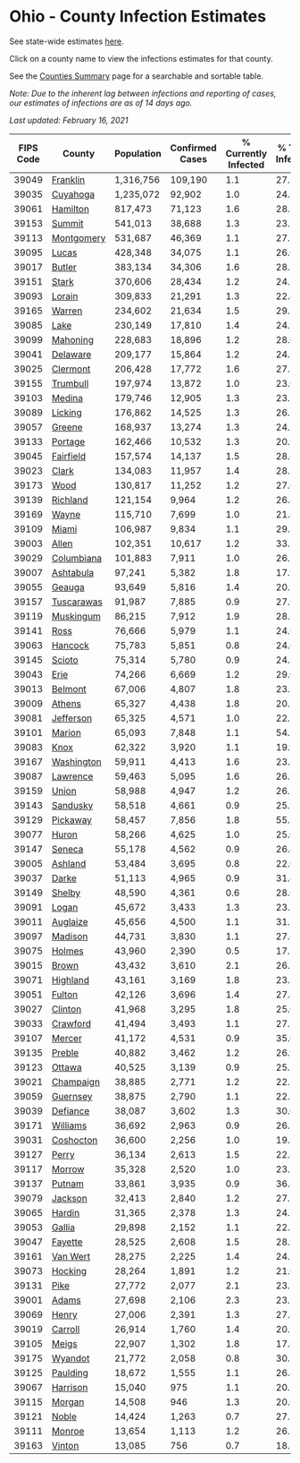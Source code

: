 # Ohio - County Infection Estimates

See state-wide estimates [here](/infections/us-oh).

Click on a county name to view the infections estimates for that county.

See the [Counties Summary](/infections/summary-counties) page for a searchable and sortable table.

*Note: Due to the inherent lag between infections and reporting of cases, our estimates of infections are as of 14 days ago.*

*Last updated: February 16, 2021*

|   FIPS Code |                   County |   Population |   Confirmed Cases |   % Currently Infected |   % Total Infected |
|-------------|--------------------------|--------------|-------------------|------------------------|--------------------|
|       39049 |     [Franklin](franklin) |    1,316,756 |           109,190 |                    1.1 |               27.2 |
|       39035 |     [Cuyahoga](cuyahoga) |    1,235,072 |            92,902 |                    1.0 |               24.8 |
|       39061 |     [Hamilton](hamilton) |      817,473 |            71,123 |                    1.6 |               28.1 |
|       39153 |         [Summit](summit) |      541,013 |            38,688 |                    1.3 |               23.1 |
|       39113 | [Montgomery](montgomery) |      531,687 |            46,369 |                    1.1 |               27.7 |
|       39095 |           [Lucas](lucas) |      428,348 |            34,075 |                    1.1 |               26.6 |
|       39017 |         [Butler](butler) |      383,134 |            34,306 |                    1.6 |               28.3 |
|       39151 |           [Stark](stark) |      370,606 |            28,434 |                    1.2 |               24.7 |
|       39093 |         [Lorain](lorain) |      309,833 |            21,291 |                    1.3 |               22.4 |
|       39165 |         [Warren](warren) |      234,602 |            21,634 |                    1.5 |               29.3 |
|       39085 |             [Lake](lake) |      230,149 |            17,810 |                    1.4 |               24.7 |
|       39099 |     [Mahoning](mahoning) |      228,683 |            18,896 |                    1.2 |               28.0 |
|       39041 |     [Delaware](delaware) |      209,177 |            15,864 |                    1.2 |               24.3 |
|       39025 |     [Clermont](clermont) |      206,428 |            17,772 |                    1.6 |               27.2 |
|       39155 |     [Trumbull](trumbull) |      197,974 |            13,872 |                    1.0 |               23.0 |
|       39103 |         [Medina](medina) |      179,746 |            12,905 |                    1.3 |               23.1 |
|       39089 |       [Licking](licking) |      176,862 |            14,525 |                    1.3 |               26.2 |
|       39057 |         [Greene](greene) |      168,937 |            13,274 |                    1.3 |               24.7 |
|       39133 |       [Portage](portage) |      162,466 |            10,532 |                    1.3 |               20.9 |
|       39045 |   [Fairfield](fairfield) |      157,574 |            14,137 |                    1.5 |               28.6 |
|       39023 |           [Clark](clark) |      134,083 |            11,957 |                    1.4 |               28.3 |
|       39173 |             [Wood](wood) |      130,817 |            11,252 |                    1.2 |               27.6 |
|       39139 |     [Richland](richland) |      121,154 |             9,964 |                    1.2 |               26.4 |
|       39169 |           [Wayne](wayne) |      115,710 |             7,699 |                    1.0 |               21.4 |
|       39109 |           [Miami](miami) |      106,987 |             9,834 |                    1.1 |               29.7 |
|       39003 |           [Allen](allen) |      102,351 |            10,617 |                    1.2 |               33.1 |
|       39029 | [Columbiana](columbiana) |      101,883 |             7,911 |                    1.0 |               26.2 |
|       39007 |   [Ashtabula](ashtabula) |       97,241 |             5,382 |                    1.8 |               17.9 |
|       39055 |         [Geauga](geauga) |       93,649 |             5,816 |                    1.4 |               20.3 |
|       39157 | [Tuscarawas](tuscarawas) |       91,987 |             7,885 |                    0.9 |               27.9 |
|       39119 |   [Muskingum](muskingum) |       86,215 |             7,912 |                    1.9 |               28.8 |
|       39141 |             [Ross](ross) |       76,666 |             5,979 |                    1.1 |               24.6 |
|       39063 |       [Hancock](hancock) |       75,783 |             5,851 |                    0.8 |               24.6 |
|       39145 |         [Scioto](scioto) |       75,314 |             5,780 |                    0.9 |               24.3 |
|       39043 |             [Erie](erie) |       74,266 |             6,669 |                    1.2 |               29.0 |
|       39013 |       [Belmont](belmont) |       67,006 |             4,807 |                    1.8 |               23.7 |
|       39009 |         [Athens](athens) |       65,327 |             4,438 |                    1.8 |               20.7 |
|       39081 |   [Jefferson](jefferson) |       65,325 |             4,571 |                    1.0 |               22.5 |
|       39101 |         [Marion](marion) |       65,093 |             7,848 |                    1.1 |               54.5 |
|       39083 |             [Knox](knox) |       62,322 |             3,920 |                    1.1 |               19.9 |
|       39167 | [Washington](washington) |       59,911 |             4,413 |                    1.6 |               23.8 |
|       39087 |     [Lawrence](lawrence) |       59,463 |             5,095 |                    1.6 |               26.9 |
|       39159 |           [Union](union) |       58,988 |             4,947 |                    1.2 |               26.5 |
|       39143 |     [Sandusky](sandusky) |       58,518 |             4,661 |                    0.9 |               25.7 |
|       39129 |     [Pickaway](pickaway) |       58,457 |             7,856 |                    1.8 |               55.7 |
|       39077 |           [Huron](huron) |       58,266 |             4,625 |                    1.0 |               25.6 |
|       39147 |         [Seneca](seneca) |       55,178 |             4,562 |                    0.9 |               26.4 |
|       39005 |       [Ashland](ashland) |       53,484 |             3,695 |                    0.8 |               22.0 |
|       39037 |           [Darke](darke) |       51,113 |             4,965 |                    0.9 |               31.4 |
|       39149 |         [Shelby](shelby) |       48,590 |             4,361 |                    0.6 |               28.6 |
|       39091 |           [Logan](logan) |       45,672 |             3,433 |                    1.3 |               23.8 |
|       39011 |     [Auglaize](auglaize) |       45,656 |             4,500 |                    1.1 |               31.1 |
|       39097 |       [Madison](madison) |       44,731 |             3,830 |                    1.1 |               27.6 |
|       39075 |         [Holmes](holmes) |       43,960 |             2,390 |                    0.5 |               17.1 |
|       39015 |           [Brown](brown) |       43,432 |             3,610 |                    2.1 |               26.2 |
|       39071 |     [Highland](highland) |       43,161 |             3,169 |                    1.8 |               23.1 |
|       39051 |         [Fulton](fulton) |       42,126 |             3,696 |                    1.4 |               27.8 |
|       39027 |       [Clinton](clinton) |       41,968 |             3,295 |                    1.8 |               25.0 |
|       39033 |     [Crawford](crawford) |       41,494 |             3,493 |                    1.1 |               27.2 |
|       39107 |         [Mercer](mercer) |       41,172 |             4,531 |                    0.9 |               35.0 |
|       39135 |         [Preble](preble) |       40,882 |             3,462 |                    1.2 |               26.9 |
|       39123 |         [Ottawa](ottawa) |       40,525 |             3,139 |                    0.9 |               25.2 |
|       39021 |   [Champaign](champaign) |       38,885 |             2,771 |                    1.2 |               22.5 |
|       39059 |     [Guernsey](guernsey) |       38,875 |             2,790 |                    1.1 |               22.8 |
|       39039 |     [Defiance](defiance) |       38,087 |             3,602 |                    1.3 |               30.0 |
|       39171 |     [Williams](williams) |       36,692 |             2,963 |                    0.9 |               26.1 |
|       39031 |   [Coshocton](coshocton) |       36,600 |             2,256 |                    1.0 |               19.8 |
|       39127 |           [Perry](perry) |       36,134 |             2,613 |                    1.5 |               22.8 |
|       39117 |         [Morrow](morrow) |       35,328 |             2,520 |                    1.0 |               23.2 |
|       39137 |         [Putnam](putnam) |       33,861 |             3,935 |                    0.9 |               36.8 |
|       39079 |       [Jackson](jackson) |       32,413 |             2,840 |                    1.2 |               27.7 |
|       39065 |         [Hardin](hardin) |       31,365 |             2,378 |                    1.3 |               24.2 |
|       39053 |         [Gallia](gallia) |       29,898 |             2,152 |                    1.1 |               22.8 |
|       39047 |       [Fayette](fayette) |       28,525 |             2,608 |                    1.5 |               28.9 |
|       39161 |     [Van Wert](van-wert) |       28,275 |             2,225 |                    1.4 |               24.7 |
|       39073 |       [Hocking](hocking) |       28,264 |             1,891 |                    1.2 |               21.6 |
|       39131 |             [Pike](pike) |       27,772 |             2,077 |                    2.1 |               23.1 |
|       39001 |           [Adams](adams) |       27,698 |             2,106 |                    2.3 |               23.7 |
|       39069 |           [Henry](henry) |       27,006 |             2,391 |                    1.3 |               27.8 |
|       39019 |       [Carroll](carroll) |       26,914 |             1,760 |                    1.4 |               20.9 |
|       39105 |           [Meigs](meigs) |       22,907 |             1,302 |                    1.8 |               17.6 |
|       39175 |       [Wyandot](wyandot) |       21,772 |             2,058 |                    0.8 |               30.7 |
|       39125 |     [Paulding](paulding) |       18,672 |             1,555 |                    1.1 |               26.4 |
|       39067 |     [Harrison](harrison) |       15,040 |               975 |                    1.1 |               20.7 |
|       39115 |         [Morgan](morgan) |       14,508 |               946 |                    1.3 |               20.6 |
|       39121 |           [Noble](noble) |       14,424 |             1,263 |                    0.7 |               27.7 |
|       39111 |         [Monroe](monroe) |       13,654 |             1,113 |                    1.2 |               26.5 |
|       39163 |         [Vinton](vinton) |       13,085 |               756 |                    0.7 |               18.5 |
